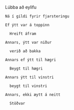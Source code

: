 
Lúbba að eylifu
 
    Ná í gildi fyrir fjarsteringu
 
    Ef ýtt var á toppinn
    
      Hreift áfram
    
    Annars, ýtt var niður
    
      verið að bakka
    
    Annars ef ýtt til hægri
  
      Beygt til hægri
     
    Annars ýtt til vinstri
    
      beygt til vinstri
     
    Annars, ekki æytt á neitt
 
      Stöðvar
     
